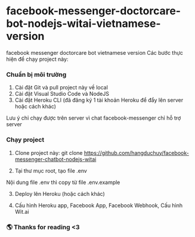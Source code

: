 # facebook-messenger-doctorcare-bot-nodejs-witai-vietnamese-version
facebook messenger doctorcare bot vietnamese version
Các bước thực hiện để chạy project này:

### Chuẩn bị môi trường
1. Cài đặt Git và pull project này về local
2. Cài đặt Visual Studio Code và NodeJS
3. Cài đặt Heroku CLI (đã đăng ký 1 tài khoản Heroku để đẩy lên server hoặc cách khác)

Lưu ý chỉ chạy được trên server vì chat facebook-messenger chỉ hỗ trợ server
### Chạy project
1. Clone project này: git clone https://github.com/hangduchuy/facebook-messenger-chatbot-nodejs-witai

2. Tại thư mục root, tạo file .env

Nội dung file .env thì copy từ file .env.example

3. Deploy lên Heroku (hoặc cách khác)

4. Cấu hình Heroku app, Facebook App, Facebook Webhook, Cấu hình Wit.ai

### 🌎 Thanks for reading <3
